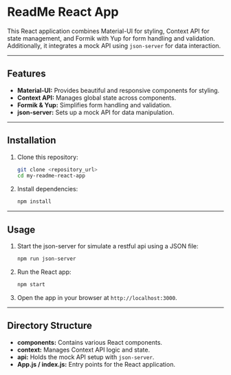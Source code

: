 # ReadMe React App

This React application combines Material-UI for styling, Context API for state management, and Formik with Yup for form handling and validation. Additionally, it integrates a mock API using `json-server` for data interaction.

---

## Features

- **Material-UI:** Provides beautiful and responsive components for styling.
- **Context API:** Manages global state across components.
- **Formik & Yup:** Simplifies form handling and validation.
- **json-server:** Sets up a mock API for data manipulation.

---

## Installation

1. Clone this repository:

    ```bash
    git clone <repository_url>
    cd my-readme-react-app
    ```

2. Install dependencies:

    ```bash
    npm install
    ```

---

## Usage

1. Start the json-server for simulate a restful api using a JSON file:

    ```bash
    npm run json-server
    ```

2. Run the React app:

    ```bash
    npm start
    ```

3. Open the app in your browser at `http://localhost:3000`.

---

## Directory Structure


- **components:** Contains various React components.
- **context:** Manages Context API logic and state.
- **api:** Holds the mock API setup with `json-server`.
- **App.js / index.js:** Entry points for the React application.